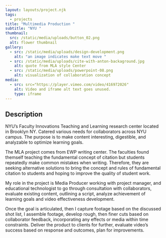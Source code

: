 ```yaml
---
layout: layouts/project.njk
tags:
  - projects
title: "Multimedia Production "
subtitle: "NYU "
thumbnail:
  src: /static/media/uploads/button_02.png
  alt: flower thumbnail
gallery:
  - src: /static/media/uploads/design-development.png
    alt: "an image indicates make text move "
  - src: /static/media/uploads/cite-with-anton-backaground.jpg
    alt: quote from MLA style Center
  - src: /static/media/uploads/powerpoint-08.png
    alt: visualization of collaboration concept
media:
  - src: src="https://player.vimeo.com/video/416972026"
    alt: Video and iframe alt text goes unused.
    type: iframe
---
```

## Description

NYU’s Faculty Innovations Teaching and Learning research center located in Brooklyn NY. Catered various needs for collaborators across NYU campus. The purpose is to make content interesting, digestible, and analyzable to optimize learning goals.

The MLA project comes from EWP writing center. The faculties found themself teaching the fundamental concept of citation but students repeatedly make common mistakes when writing. Therefore, they are seeking alternative solutions to bring the concept and rules of fundamental citation to students and hoping to improve the quality of student work.

My role in the project is Media Producer working with project manager, and educational technologist to go through consultation with collaborators, evaluate existing content, outlining a script, analyze achievement of learning goals and video effectiveness development.

Once the goal is articulated, then I capture footage based on the discussed shot list, I assemble footage, develop rough, then finer cuts based on collaborator feedback, incorporating any effects or media within time constraints. Deliver the product to clients for further, evaluate video’s success based on response and outcomes, plan for improvements.
